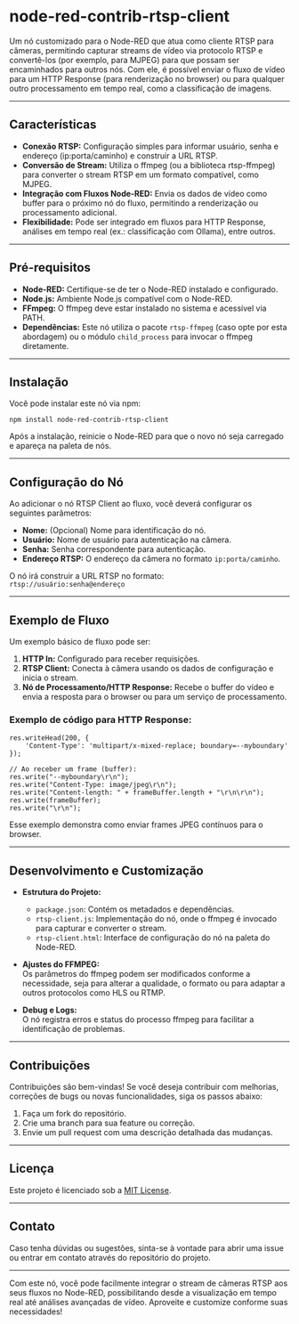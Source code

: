 # node-red-contrib-rtsp-client

Um nó customizado para o Node-RED que atua como cliente RTSP para câmeras, permitindo capturar streams de vídeo via protocolo RTSP e convertê-los (por exemplo, para MJPEG) para que possam ser encaminhados para outros nós. Com ele, é possível enviar o fluxo de vídeo para um HTTP Response (para renderização no browser) ou para qualquer outro processamento em tempo real, como a classificação de imagens.

---

## Características

- **Conexão RTSP:** Configuração simples para informar usuário, senha e endereço (ip:porta/caminho) e construir a URL RTSP.
- **Conversão de Stream:** Utiliza o ffmpeg (ou a biblioteca rtsp-ffmpeg) para converter o stream RTSP em um formato compatível, como MJPEG.
- **Integração com Fluxos Node-RED:** Envia os dados de vídeo como buffer para o próximo nó do fluxo, permitindo a renderização ou processamento adicional.
- **Flexibilidade:** Pode ser integrado em fluxos para HTTP Response, análises em tempo real (ex.: classificação com Ollama), entre outros.

---

## Pré-requisitos

- **Node-RED:** Certifique-se de ter o Node-RED instalado e configurado.
- **Node.js:** Ambiente Node.js compatível com o Node-RED.
- **FFmpeg:** O ffmpeg deve estar instalado no sistema e acessível via PATH.
- **Dependências:** Este nó utiliza o pacote `rtsp-ffmpeg` (caso opte por esta abordagem) ou o módulo `child_process` para invocar o ffmpeg diretamente.

---

## Instalação

Você pode instalar este nó via npm:

    npm install node-red-contrib-rtsp-client

Após a instalação, reinicie o Node-RED para que o novo nó seja carregado e apareça na paleta de nós.

---

## Configuração do Nó

Ao adicionar o nó RTSP Client ao fluxo, você deverá configurar os seguintes parâmetros:

- **Nome:** (Opcional) Nome para identificação do nó.
- **Usuário:** Nome de usuário para autenticação na câmera.
- **Senha:** Senha correspondente para autenticação.
- **Endereço RTSP:** O endereço da câmera no formato `ip:porta/caminho`.

O nó irá construir a URL RTSP no formato:  
`rtsp://usuário:senha@endereço`

---

## Exemplo de Fluxo

Um exemplo básico de fluxo pode ser:

1. **HTTP In:** Configurado para receber requisições.
2. **RTSP Client:** Conecta à câmera usando os dados de configuração e inicia o stream.
3. **Nó de Processamento/HTTP Response:** Recebe o buffer do vídeo e envia a resposta para o browser ou para um serviço de processamento.

### Exemplo de código para HTTP Response:

    res.writeHead(200, {
        'Content-Type': 'multipart/x-mixed-replace; boundary=--myboundary'
    });

    // Ao receber um frame (buffer):
    res.write("--myboundary\r\n");
    res.write("Content-Type: image/jpeg\r\n");
    res.write("Content-length: " + frameBuffer.length + "\r\n\r\n");
    res.write(frameBuffer);
    res.write("\r\n");

Esse exemplo demonstra como enviar frames JPEG contínuos para o browser.

---

## Desenvolvimento e Customização

- **Estrutura do Projeto:**  
  - `package.json`: Contém os metadados e dependências.
  - `rtsp-client.js`: Implementação do nó, onde o ffmpeg é invocado para capturar e converter o stream.
  - `rtsp-client.html`: Interface de configuração do nó na paleta do Node-RED.

- **Ajustes do FFMPEG:**  
  Os parâmetros do ffmpeg podem ser modificados conforme a necessidade, seja para alterar a qualidade, o formato ou para adaptar a outros protocolos como HLS ou RTMP.

- **Debug e Logs:**  
  O nó registra erros e status do processo ffmpeg para facilitar a identificação de problemas.

---

## Contribuições

Contribuições são bem-vindas! Se você deseja contribuir com melhorias, correções de bugs ou novas funcionalidades, siga os passos abaixo:

1. Faça um fork do repositório.
2. Crie uma branch para sua feature ou correção.
3. Envie um pull request com uma descrição detalhada das mudanças.

---

## Licença

Este projeto é licenciado sob a [MIT License](LICENSE).

---

## Contato

Caso tenha dúvidas ou sugestões, sinta-se à vontade para abrir uma issue ou entrar em contato através do repositório do projeto.

---

Com este nó, você pode facilmente integrar o stream de câmeras RTSP aos seus fluxos no Node-RED, possibilitando desde a visualização em tempo real até análises avançadas de vídeo. Aproveite e customize conforme suas necessidades!
